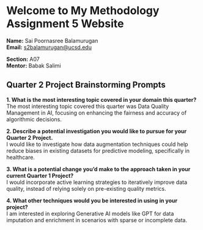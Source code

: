 # Welcome to My Methodology Assignment 5 Website

**Name:** Sai Poornasree Balamurugan  
**Email:** s2balamurugan@ucsd.edu  

**Section:** A07  
**Mentor:** Babak Salimi  

## Quarter 2 Project Brainstorming Prompts

**1. What is the most interesting topic covered in your domain this quarter?**  
The most interesting topic covered this quarter was Data Quality Management in AI, focusing on enhancing the fairness and accuracy of algorithmic decisions.

**2. Describe a potential investigation you would like to pursue for your Quarter 2 Project.**  
I would like to investigate how data augmentation techniques could help reduce biases in existing datasets for predictive modeling, specifically in healthcare.

**3. What is a potential change you’d make to the approach taken in your current Quarter 1 Project?**  
I would incorporate active learning strategies to iteratively improve data quality, instead of relying solely on pre-existing quality metrics.

**4. What other techniques would you be interested in using in your project?**  
I am interested in exploring Generative AI models like GPT for data imputation and enrichment in scenarios with sparse or incomplete data.

